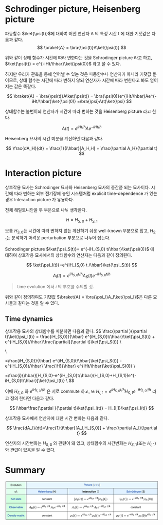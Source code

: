 # Schrodinger picture, Heisenberg picture

파동함수 $\ket{\psi(t)}$에 대하여 어떤 연산자 A 의 특정 시간 t 에 대한 기댓값은 다음과 같다.
$$
\braket{A} = \bra{\psi(t)}A\ket{\psi(t)}
$$

위와 같이 상태 함수가 시간에 따라 변한다는 것을 Schrodinger picture 라고 하고, $\ket{\psi(t)} = e^{-iHt/\hbar}\ket{\psi(0)}$ 라고 쓸 수 있다. 

하지만 우리가 관측을 통해 얻어낼 수 있는 것은 파동함수나 연산자가 아니라 기댓값 뿐이므로, 상태 함수는 시간에 따라 변하지 않되 연산자가 시간에 따라 변한다고 봐도 얻어지는 값은 똑같다.

$$
\braket{A} = \bra{\psi(t)}A\ket{\psi(t)} = \bra{\psi(0)}e^{iHt/\hbar}Ae^{-iHt/\hbar}\ket{\psi(0)} =\bra{\psi}A(t)\ket{\psi} 
$$

상태함수는 불변이되 연산자가 시간에 따라 변하는 것을 Heisenberg picture 라고 한다. 

$$
A(t)=e^{iHt/\hbar}Ae^{-iHt/\hbar}
$$

Heisenberg 묘사의 시간 미분을 계산하면 다음과 같다.

$$
\frac{dA_H}{dt} = \frac{1}{i\hbar}[A_H,H] + \frac{\partial A_H}{\partial t}
$$

# Interaction picture

상호작용 묘사는 Schrodinger 묘사와 Heisenberg 묘사의 중간쯤 되는 묘사이다. 시간에 따라 변하는 외부 전기장에 놓인 시스템처럼 explicit time-dependence 가 있는 경우 Interaction picture 가 유용하다.

전체 해밀토니안을 두 부분으로 나눠 생각한다.

$$
H=H_{S,0}+H_{S,1}
$$

보통 $H_{S,0}$는 시간에 따라 변하지 않는 계산하기 쉬운 well-known 부분으로 잡고, $H_{S,1}$는 분석하기 어려운 perturbation 부분으로 나누어 잡는다.

Schrodinger picture $\ket{\psi_S(t)}= e^{-iH_{S,0} t/\hbar}\ket{\psi(0)}$ 에 대하여 상호작용 묘사에서의 상태함수와 연산자는 다음과 같이 정의된다.

$$
\ket{\psi_I(t)}=e^{iH_{S,0} t /\hbar}\ket{\psi_S(t)}
$$

$$
A_I(t)=e^{iH_{S,0} t /\hbar}A_S(t)e^{-iH_{S,0} t /\hbar}
$$

> time evolution 에서 $i$ 의 부호를 주의할 것.

위와 같이 정의하여도 기댓값 $\braket{A} = \bra{\psi_I}A_I\ket{\psi_I}$은 다른 묘사들과 같다는 것을 알 수 있다.

## Time dynamics

상호작용 묘사의 상태함수를 미분하면 다음과 같다.
$$
\frac{\partial }{\partial t}\ket{\psi_I(t)} = \frac{iH_{S,0}}{\hbar} e^{iH_{S,0}t/\hbar}\ket{\psi_S(t)} + e^{iH_{S,0}t/\hbar}\frac{\partial}{\partial t}\ket{\psi_S(t)} \\

\\

=\frac{iH_{S,0}}{\hbar} e^{iH_{S,0}t/\hbar}\ket{\psi_S(t)} - e^{iH_{S,0}t/\hbar} \frac{iH}{\hbar} e^{iHt/\hbar}\ket{\psi_S(0)} \\

=\frac{i}{\hbar}[H_{S,0}-e^{iH_{S,0}t/\hbar}(H_{S,0}+H_{S,1})e^{-iH_{S,0}t/\hbar}]\ket{\psi_I(t)} \\
$$

이때 $H_{S,0}$ 와 $e^{iH_{S,0}t/\hbar}$ 은 서로 commute 하고, 또 $H_{I,1}=e^{iH_{S,0}t/\hbar}H_{S,1}e^{-iH_{S,0}t/ \hbar}$ 라고 정의 한다면 다음과 같다.

$$
i\hbar\frac{\partial }{\partial t}\ket{\psi_I(t)} = H_{I,1}\ket{\psi_I(t)}
$$

상호작용 묘사에서 연산자에 대한 시간 변화는 다음과 같다.

$$
\frac{dA_I}{dt}=\frac{1}{i\hbar}[A_I,H_{S,0}] + \frac{\partial A_I}{\partial t}
$$

연산자의 시간변화는 $H_{S,0}$ 와 관련이 돼 있고, 상태함수의 시간변화는 $H_{S,1}$(또는 $H_{I,1}$) 와 관련이 있음을 알 수 있다.

# Summary



![](./fig/dynamics_pictures.png)